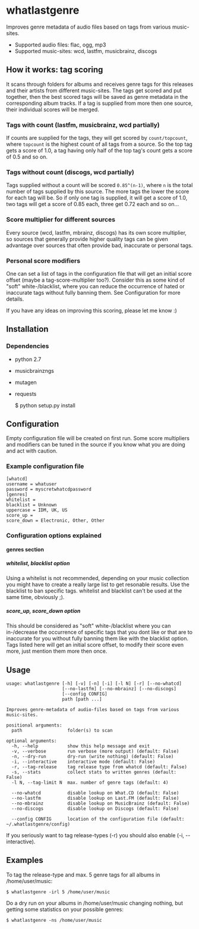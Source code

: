 # whatlastgenre

Improves genre metadata of audio files based on tags from various music-sites.

* Supported audio files: flac, ogg, mp3
* Supported music-sites: wcd, lastfm, musicbrainz, discogs

## How it works: tag scoring
It scans through folders for albums and receives genre tags for this releases and their
artists from different music-sites. The tags get scored and put together, then the best
scored tags will be saved as genre metadata in the corresponding album tracks. If a tag
is supplied from more then one source, their individual scores will be merged.

### Tags with count (lastfm, musicbrainz, wcd partially)
If counts are supplied for the tags, they will get scored by `count/topcount`, where
`topcount` is the highest count of all tags from a source. So the top tag gets a score
of 1.0, a tag having only half of the top tag's count gets a score of 0.5 and so on. 

### Tags without count (discogs, wcd partially)
Tags supplied without a count will be scored `0.85^(n-1)`, where `n` is the total number
of tags supplied by this source. The more tags the lower the score for each tag will be.
So if only one tag is supplied, it will get a score of 1.0, two tags will get a score of
0.85 each, three get 0.72 each and so on...

### Score multiplier for different sources
Every source (wcd, lastfm, mbrainz, discogs) has its own score multiplier, so sources
that generally provide higher quality tags can be given advantage over sources that
often provide bad, inaccurate or personal tags.

### Personal score modifiers
One can set a list of tags in the configuration file that will get an initial score
offset (maybe a tag-score-multiplier too?). Consider this as some kind of "soft"
white-/blacklist, where you can reduce the occurrence of hated or inaccurate tags
without fully banning them. See Configuration for more details.


If you have any ideas on improving this scoring, please let me know :)


## Installation

### Dependencies
* python 2.7
* musicbrainzngs
* mutagen
* requests


	$ python setup.py install


## Configuration

Empty configuration file will be created on first run. Some score multipliers and
modifiers can be tuned in the source if you know what you are doing and act with caution.

### Example configuration file
	[whatcd]
	username = whatuser
	password = myscretwhatcdpassword
	[genres]
	whitelist = 
	blacklist = Unknown
	uppercase = IDM, UK, US
	score_up = 
	score_down = Electronic, Other, Other


### Configuration options explained

#### genres section

##### whitelist, blacklist option
Using a whitelist is not recommended, depending on your music collection you might have
to create a really large list to get resonable results. Use the blacklist to ban specific tags.
whitelist and blacklist can't be used at the same time, obviously ;).

##### score_up, score_down option
This should be considered as "soft" white-/blacklist where you can in-/decrease the
occurrence of specific tags that you dont like or that are to inaccurate for you without
fully banning them like with the blacklist option. Tags listed here will get an initial
score offset, to modify their score even more, just mention them more then once.


## Usage

	usage: whatlastgenre [-h] [-v] [-n] [-i] [-l N] [-r] [--no-whatcd]
	                     [--no-lastfm] [--no-mbrainz] [--no-discogs]
	                     [--config CONFIG]
	                     path [path ...]
	
	Improves genre-metadata of audio-files based on tags from various music-sites.
	
	positional arguments:
	  path                 folder(s) to scan
	
	optional arguments:
	  -h, --help           show this help message and exit
	  -v, --verbose        run verbose (more output) (default: False)
	  -n, --dry-run        dry-run (write nothing) (default: False)
	  -i, --interactive    interactive mode (default: False)
	  -r, --tag-release    tag release type from whatcd (default: False)
	  -s, --stats          collect stats to written genres (default: False)
	  -l N, --tag-limit N  max. number of genre tags (default: 4)
	  
	  --no-whatcd          disable lookup on What.CD (default: False)
	  --no-lastfm          disable lookup on Last.FM (default: False)
	  --no-mbrainz         disable lookup on MusicBrainz (default: False)
	  --no-discogs         disable lookup on Discogs (default: False)
	  
	  --config CONFIG      location of the configuration file (default: ~/.whatlastgenre/config)


If you seriously want to tag release-types (-r) you should also enable (-i, --interactive).


## Examples

To tag the release-type and max. 5 genre tags for all albums in /home/user/music:

	$ whatlastgenre -irl 5 /home/user/music


Do a dry run on your albums in /home/user/music changing nothing, but getting some statistics on your possible genres:

	$ whatlastgenre -ns /home/user/music

